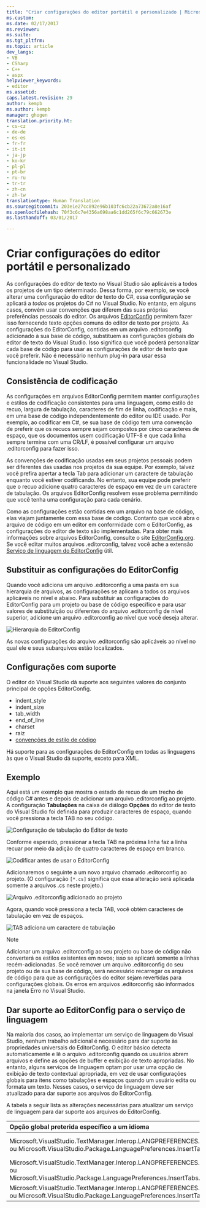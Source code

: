 ```yaml
---
title: "Criar configurações do editor portátil e personalizado | Microsoft Docs"
ms.custom: 
ms.date: 02/17/2017
ms.reviewer: 
ms.suite: 
ms.tgt_pltfrm: 
ms.topic: article
dev_langs:
- VB
- CSharp
- C++
- aspx
helpviewer_keywords:
- editor
ms.assetid: 
caps.latest.revision: 29
author: kempb
ms.author: kempb
manager: ghogen
translation.priority.ht:
- cs-cz
- de-de
- es-es
- fr-fr
- it-it
- ja-jp
- ko-kr
- pl-pl
- pt-br
- ru-ru
- tr-tr
- zh-cn
- zh-tw
translationtype: Human Translation
ms.sourcegitcommit: 203e1e27cc892e96b103fc6cb22a73672a8e16af
ms.openlocfilehash: 70f3c6c7e4356a698aa6c1dd265f6c79c662673e
ms.lasthandoff: 03/01/2017

---
```

# <a name="create-portable-custom-editor-settings"></a>Criar configurações do editor portátil e personalizado
As configurações do editor de texto no Visual Studio são aplicáveis a todos os projetos de um tipo determinado. Dessa forma, por exemplo, se você alterar uma configuração do editor de texto do C#, essa configuração se aplicará a *todos* os projetos do C# no Visual Studio. No entanto, em alguns casos, convém usar convenções que diferem das suas próprias preferências pessoais do editor. Os arquivos [EditorConfig](http://editorconfig.org/) permitem fazer isso fornecendo texto opções comuns do editor de texto por projeto. As configurações do EditorConfig, contidas em um arquivo .editorconfig adicionado à sua base de código, substituem as configurações globais do editor de texto do Visual Studio. Isso significa que você poderá personalizar cada base de código para usar as configurações de editor de texto que você preferir. Não é necessário nenhum plug-in para usar essa funcionalidade no Visual Studio.

## <a name="coding-consistency"></a>Consistência de codificação
As configurações em arquivos EditorConfig permitem manter configurações e estilos de codificação consistentes para uma linguagem, como estilo de recuo, largura de tabulação, caracteres de fim de linha, codificação e mais, em uma base de código independentemente do editor ou IDE usado. Por exemplo, ao codificar em C#, se sua base de código tem uma convenção de preferir que os recuos sempre sejam compostos por cinco caracteres de espaço, que os documentos usem codificação UTF-8 e que cada linha sempre termine com uma CR/LF, é possível configurar um arquivo .editorconfig para fazer isso.

As convenções de codificação usadas em seus projetos pessoais podem ser diferentes das usadas nos projetos da sua equipe. Por exemplo, talvez você prefira apertar a tecla Tab para adicionar um caractere de tabulação enquanto você estiver codificando. No entanto, sua equipe pode preferir que o recuo adicione quatro caracteres de espaço em vez de um caractere de tabulação. Os arquivos EditorConfig resolvem esse problema permitindo que você tenha uma configuração para cada cenário.

Como as configurações estão contidas em um arquivo na base de código, elas viajam juntamente com essa base de código. Contanto que você abra o arquivo de código em um editor em conformidade com o EditorConfig, as configurações do editor de texto são implementadas. Para obter mais informações sobre arquivos EditorConfig, consulte o site [EditorConfig.org](http://editorconfig.org/). Se você editar muitos arquivos .editorconfig, talvez você ache a extensão [Serviço de linguagem do EditorConfig](https://marketplace.visualstudio.com/items?itemName=MadsKristensen.EditorConfig) útil.

## <a name="override-editorconfig-settings"></a>Substituir as configurações do EditorConfig
Quando você adiciona um arquivo .editorconfig a uma pasta em sua hierarquia de arquivos, as configurações se aplicam a todos os arquivos aplicáveis no nível e abaixo. Para substituir as configurações do EditorConfig para um projeto ou base de código específico e para usar valores de substituição ou diferentes do arquivo .editorconfig de nível superior, adicione um arquivo .editorconfig ao nível que você deseja alterar.

![Hierarquia do EditorConfig](../ide/media/vside_editorconfig_hierarchy.png)

As novas configurações do arquivo .editorconfig são aplicáveis ao nível no qual ele e seus subarquivos estão localizados.

## <a name="supported-settings"></a>Configurações com suporte
O editor do Visual Studio dá suporte aos seguintes valores do conjunto principal de opções EditorConfig.
- indent_style
- indent_size
- tab_width
- end_of_line
- charset
- raiz
- [convenções de estilo de código](../ide/editorconfig-code-style-settings-reference.md)

Há suporte para as configurações do EditorConfig em todas as linguagens às que o Visual Studio dá suporte, exceto para XML.

## <a name="example"></a>Exemplo
Aqui está um exemplo que mostra o estado de recuo de um trecho de código C# antes e depois de adicionar um arquivo .editorconfig ao projeto. A configuração **Tabulações** na caixa de diálogo **Opções** do editor de texto do Visual Studio foi definida para produzir caracteres de espaço, quando você pressiona a tecla TAB no seu código.

![Configuração de tabulação do Editor de texto](../ide/media/vside_editorconfig_tabsetting.png)

Conforme esperado, pressionar a tecla TAB na próxima linha faz a linha recuar por meio da adição de quatro caracteres de espaço em branco.

![Codificar antes de usar o EditorConfig](../ide/media/vside_editorconfig_before.png)

Adicionaremos o seguinte a um novo arquivo chamado .editorconfig ao projeto. (O configuração `[*.cs]` significa que essa alteração será aplicada somente a arquivos .cs neste projeto.)

![Arquivo .editorconfig adicionado ao projeto](../ide/media/vside_editorconfig_addconfig.png)

Agora, quando você pressiona a tecla TAB, você obtém caracteres de tabulação em vez de espaços.

![TAB adiciona um caractere de tabulação](../ide/media/vside_editorconfig_tab.png)

> [!NOTE]
>  Adicionar um arquivo .editorconfig ao seu projeto ou base de código não converterá os estilos existentes em novos; isso se aplicará somente a linhas recém-adicionadas. Se você remover um arquivo .editorconfig do seu projeto ou de sua base de código, será necessário recarregar os arquivos de código para que as configurações do editor sejam revertidas para configurações globais. Os erros em arquivos .editorconfig são informados na janela Erro no Visual Studio.

## <a name="support-editorconfig-for-your-language-service"></a>Dar suporte ao EditorConfig para o serviço de linguagem

Na maioria dos casos, ao implementar um serviço de linguagem do Visual Studio, nenhum trabalho adicional é necessário para dar suporte às propriedades universais do EditorConfig. O editor básico detecta automaticamente e lê o arquivo .editorconfig quando os usuários abrem arquivos e define as opções de buffer e exibição de texto apropriadas. No entanto, alguns serviços de linguagem optam por usar uma opção de exibição de texto contextual apropriada, em vez de usar configurações globais para itens como tabulações e espaços quando um usuário edita ou formata um texto. Nesses casos, o serviço de linguagem deve ser atualizado para dar suporte aos arquivos do EditorConfig.

A tabela a seguir lista as alterações necessárias para atualizar um serviço de linguagem para dar suporte aos arquivos do EditorConfig.

| Opção global preterida específico a um idioma | Substituição de opção contextual |
| :------------- | :------------- |
| Microsoft.VisualStudio.TextManager.Interop.LANGPREFERENCES.fInsertTabs ou Microsoft.VisualStudio.Package.LanguagePreferences.InsertTabs | !textBufferOptions.GetOptionValue(DefaultOptions.ConvertTabsToSpacesOptionId) ou !textView.Options.GetOptionValue(DefaultOptions.ConvertTabsToSpacesOptionId) |
| Microsoft.VisualStudio.TextManager.Interop.LANGPREFERENCES.uIndentSize ou Microsoft.VisualStudio.Package.LanguagePreferences.InsertTabs.IndentSize | textBufferOptions.GetOptionValue(DefaultOptions. IndentSizeOptionId) ou textView.Options.GetOptionValue(DefaultOptions. IndentSizeOptionId) |
| Microsoft.VisualStudio.TextManager.Interop.LANGPREFERENCES.uTabSize ou Microsoft.VisualStudio.Package.LanguagePreferences.InsertTabs.TabSize | textBufferOptions.GetOptionValue(DefaultOptions.TabSizeOptionId) ou textView.Options.GetOptionValue(DefaultOptions.TabSizeOptionId) |


